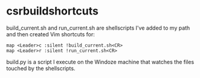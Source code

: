 # csrbuildshortcuts

build_current.sh and run_current.sh are shellscripts I've added to my path and then created Vim shortcuts for:
```VimL
map <Leader>c :silent !build_current.sh<CR>
map <Leader>r :silent !run_current.sh<CR>
```

build.py is a script I execute on the Windoze machine that watches the files touched by the shellscripts.
